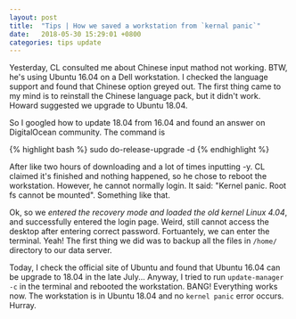 ```yaml
---
layout: post
title:  "Tips | How we saved a workstation from `kernal panic`"
date:   2018-05-30 15:29:01 +0800
categories: tips update 
---
```


Yesterday, CL consulted me about Chinese input mathod not working. BTW, he's using Ubuntu 16.04 on a Dell workstation. I 
checked the language support and found that Chinese option greyed out. The first thing came to my mind is to reinstall the 
Chinese language pack, but it didn't work. Howard suggested we upgrade to Ubuntu 18.04.

So I googled how to update 18.04 from 16.04 and found an answer on DigitalOcean community. The command is 

{% highlight bash %}
sudo do-release-upgrade -d
{% endhighlight %}

After like two hours of downloading and a lot of times inputting -y. CL claimed it's finished and nothing happened, so he 
chose to reboot the workstation. However, he cannot normally login. It said: "Kernel panic. Root fs cannot be mounted". 
Something like that. 

Ok, so we *entered the recovery mode and loaded the old kernel Linux 4.04*, and successfully entered the login page. Weird, 
still cannot access the desktop after entering correct password. Fortuantely, we can enter the terminal. Yeah! The first thing 
we did was to backup all the files in `/home/` directory to our data server. 

Today, I check the official site of Ubuntu and found that Ubuntu 16.04 can be upgrade to 18.04 in the late July... Anyway, I 
tried to run `update-manager -c` in the terminal and rebooted the workstation. BANG! Everything works now. The workstation is 
in Ubuntu 18.04 and no `kernel panic` error occurs. Hurray.



